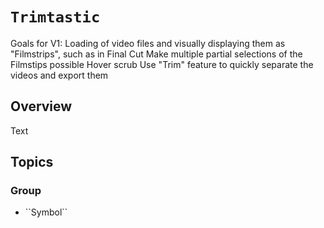 # ``Trimtastic``

Goals for V1:
Loading of video files and visually displaying them as "Filmstrips", such as in Final Cut
Make multiple partial selections of the Filmstips possible
Hover scrub 
Use "Trim" feature to quickly separate the videos and export them

## Overview

<!--@START_MENU_TOKEN@-->Text<!--@END_MENU_TOKEN@-->

## Topics

### <!--@START_MENU_TOKEN@-->Group<!--@END_MENU_TOKEN@-->

- <!--@START_MENU_TOKEN@-->``Symbol``<!--@END_MENU_TOKEN@-->
